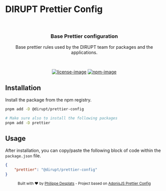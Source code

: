 # DIRUPT Prettier Config

<br />

<div align="center">
  <h3>Base Prettier configuration</h3>
  <p>
    Base prettier rules used by the DIRUPT team for packages and the applications.
  </p>
</div>

<br />

<div align="center">

[![license-image]][license-url] [![npm-image]][npm-url]

</div>

## Installation

Install the package from the npm registry.

```sh
pnpm add -D @dirupt/prettier-config

# Make sure also to install the following packages
pnpm add -D prettier
```

## Usage

After installation, you can copy/paste the following block of code within the `package.json` file.

```json
{
	"prettier": "@dirupt/prettier-config"
}
```

<div align="center">
  <sub>Built with ❤︎ by <a href="https://github.com/philippe-desplats">Philippe Desplats</a> - Project based on <a href="https://github.com/adonisjs/prettier-config">AdonisJS Prettier Config</a></sub>
</div>

[npm-image]: https://img.shields.io/npm/v/@dirupt/prettier-config/latest.svg?style=for-the-badge&logo=npm
[npm-url]: https://www.npmjs.com/package/@dirupt/prettier-config/v/latest 'npm'
[license-url]: LICENSE.md
[license-image]: https://img.shields.io/github/license/dirupt-agency/prettier-config?style=for-the-badge
